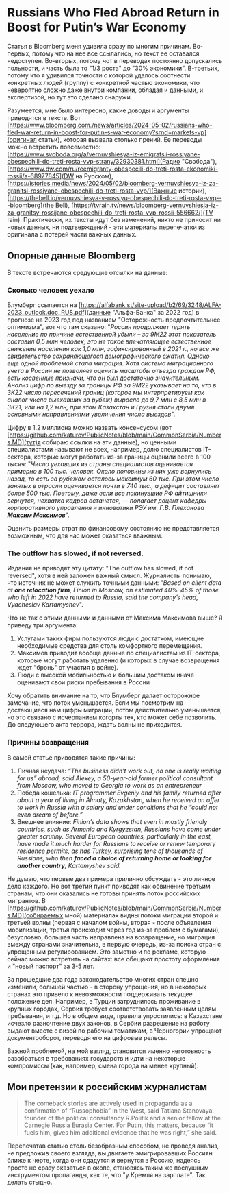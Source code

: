 # Russians Who Fled Abroad Return in Boost for Putin’s War Economy

Статья в Bloomberg меня удивила сразу по многим причинам. Во-первых, потому что на нее все ссылались, но текст ее оставался недоступен. Во-вторых, потому чот в переводах постоянно допускались польности, и часть была то "1/3 роста" до "30% экономики". В-третьих, потому что я удивился точности с которой удалось соотнести конкретных людей (группу) с конкретной частью экономики, что невероятно сложно даже внутри компании, обладая и данными, и экспертизой, но тут это сделано снаружи.

Разумеется, мне было интересно, какие доводы и аргументы приводятся в тексте. Вот [https://www.bloomberg.com./news/articles/2024-05-02/russians-who-fled-war-return-in-boost-for-putin-s-war-economy?srnd=markets-vp](оригинал статьи), которая вызвала столько прений. Ее переводы можно встретить повсеместно: [https://www.svoboda.org/a/vernuvshiesya-iz-emigratsii-rossiyane-obespechili-do-treti-rosta-vvp-strany/32930381.html](Радио "Свобода"), [https://www.dw.com/ru/reemigranty-obespecili-do-treti-rosta-ekonomiki-rossii/a-68977845](DW на Русском), [https://istories.media/news/2024/05/02/bloomberg-vernuvshiesya-iz-za-granitsi-rossiyane-obespechili-do-treti-rosta-vvp/](Важные истории), [https://thebell.io/vernuvshiesya-v-rossiyu-obespechili-do-treti-rosta-vvp---bloomberg](the Bell), [https://tvrain.tv/news/bloomberg-vernuvshiesja-iz-za-granitsy-rossijane-obespechili-do-treti-rosta-vvp-rossii-556662/](TV rain). Практически, их тексты идут без изменений, никто не приносит ни новых данных, ни подтверждений - эти материалы перепечатки из оригинала с потерей части важных данных.

## Опорные данные Bloomberg

В тексте встречаются средующие отсылки на данные:

### Сколько человек уехало

Блумберг ссылается на [https://alfabank.st/site-upload/b2/69/3248/ALFA-2023_outlook.doc_RUS.pdf](данные "Альфа-Банка" за 2022 год) в прогнозе на 2023 год под названием "Осторожность предпочтительнее оптимизма", вот что там сказано: "_Россия продолжает терять население по причине естественной убыли – за 9M22 этот показатель составил 0,5 млн человек; это не такое впечатляющее естественное снижение населения как 1,0 млн, зафиксированный в 2021 г., но все же свидетельство сохраняющегося демографического сжатия. Однако еще одной проблемой стала миграция. Хотя система миграционного учета в России не позволяет оценить масштабы отъезда граждан РФ, есть косвенные признаки, что он был достаточно значительным. Анализ цифр по выезду за границы РФ за 9М22 указывает на то, что в 3К22 число пересечений границ (которое мы интерпретируем как аналог числа выехавших за рубеж) выросло до 9,7 млн c 8,5 млн в 3К21, или на 1,2 млн, при этом Казахстан и Грузия стали двумя основными направлениями увеличения числа выездов_".

Цифру в 1.2 миллиона можно назвать консенсусом (вот [https://github.com/katurov/PublicNotes/blob/main/CommonSerbia/Numbers.MD](тут)я собираю ссылки на эти данные), но ценными специалистами называют не всех, например, долю специалистов IT-сектора, которые могут работать из-за границы оценили всего в 100 тысяч: "_Число уехавших из страны специалистов оценивается примерно в 100 тыс. человек. Около половины из них уже вернулись назад, то есть за рубежом осталось максимум 60 тыс. При этом число занятых в отрасли оценивается почти в 740 тыс., а дефицит составляет более 500 тыс. Поэтому, даже если все покинувшие РФ айтишники вернутся, нехватка кадров останется, — полагает доцент кафедры корпоративного управления и инноватики РЭУ им. Г.В. Плеханова **Максим Максимов**_".

Оценить размеры страт по финансовому состоянию не представляется возможным, что для нас может оказаться вважным.

### The outflow has slowed, if not reversed.

Издания не приводят эту цитату: "The outflow has slowed, if not reversed", хотя в ней заложен важный смысл. Журналисты понимаю, что источник не может служить точными данными: "_Based on client data at **one relocation firm**, Finion in Moscow, an estimated 40%-45% of those who left in 2022 have returned to Russia, said the company’s head, Vyacheslav Kartamyshev_".

Что не так с этими данными и данными от Максима Максимова выше? Я приведу три аргумента:
1. Услугами таких фирм пользуются люди с достатком, имеющие необходимые средства для столь комфортного перемещения.
2. Максимов приводит вообще данные по специалистам из IT-сектора, которые могут работать удаленно (и которых в случае возвращения ждет "бронь" от участия в войне).
3. Люди с высокой мобильностью и большим достаком иначе оценивают свои риски пребывания в России

Хочу обратить внимание на то, что Блумберг далает осторожное замечание, что поток уменьшается. Если мы посмотрим на достающиеся нам цифры миграции, потом действительно уменьшается, но это связано с исчерпанием когорты тех, кто может себе позволить. До следующего акта террора, ждать волны не приходится.

### Причины возвращения

В самой статье приводятся такие причины:
1. Личная неудача: _“The business didn’t work out, no one is really waiting for us” abroad, said Alexey, a 50-year-old former political consultant from Moscow, who moved to Georgia to work as an entrepreneur_
2. Победа кошелька: _IT programmer Evgeniy and his family returned after about a year of living in Almaty, Kazakhstan, when he received an offer to work in Russia with a salary and under conditions that he “could not even dream of before.”_
3. Внешнее влияние: _Finion’s data shows that even in mostly friendly countries, such as Armenia and Kyrgyzstan, Russians have come under greater scrutiny. Several European countries, particularly in the east, have made it much harder for Russians to receive or renew temporary residence permits, as has Turkey, surprising tens of thousands of Russians, who then **faced a choice of returning home or looking for another country**, Kartamyshev said._

Не думаю, что первые два примера прилично обсуждать - это личное дело каждого. Но вот третий пункт приводят как обвинение третьим странам, что они оказались не готовы принять поток российских мигрантов. В [https://github.com/katurov/PublicNotes/blob/main/CommonSerbia/Numbers.MD](собираемых мной) материалах видны потоки миграции второй и третьей волны (первая с началом войны, вторая - после объявления мобилизации, третья происходит через год из-за проблем с бумагами), безусловно, большая часть направлена на возвращение, но миграция вмежду странами значительна, в первую очередь, из-за поиска стран с упрощенным регулированием. Это заметно и по рекламе, которую сейчас можно встретить на сайтах: все обещают простоту оформления и "новый паспорт" за 3-5 лет.

За прошедшие два года законодательство многих стран спешно изменили, большей частью - в сторону упрощения, но в некоторых странах это привело к невозможности поддерживать текущее положение дел. Например, в Турции затруднилось проживание в крупных городах, Сербия требует соответствовать заявленным целям пребывания, и т.д. Но в общем виде, правила упростились: в Казахстане исчезло разночтение двух законов, в Сербии разрешение на работу выдают вместе с визой по рабочим тематикам, в Черногории упрощают документооборот, переводя его на цифровые рельсы.

Важной проблемой, на мой взгляд, становится именно неготовность разобраться в требованиях государств и идти на некоторые компромиссы (как, например, смена города на менее крупный). 


## Мои претензии к российским журналистам

> The comeback stories are actively used in propaganda as a confirmation of “Russophobia” in the West, said Tatiana Stanovaya, founder of the political consultancy R.Politik and a senior fellow at the Carnegie Russia Eurasia Center. For Putin, this matters, because “it fuels him, gives him additional evidence that he was right,” she said.

Перепечатав статью столь безобразным способом, не проведя анализ, не предложив своего взгляда, вы двигаете эмигрировавших Россиян ближе к черте, когда они сдадутся и вернутся в Россию, надеясь просто не сразу оказаться в окопе, становясь таким же послушным инструментом пропаганды, как те, что "у Кремля на зарплате". Так делать стыдно.

